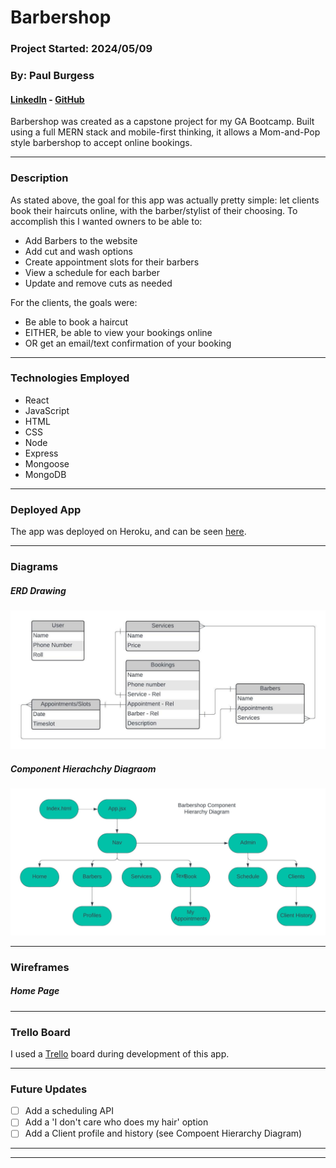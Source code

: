 # Barbershop 
### Project Started: 2024/05/09
### By: Paul Burgess
#### [LinkedIn](https://www.linkedin.com/in/paul-burgess-a11154181/) - [GitHub](https://github.com/pauljburgess)

Barbershop was created as a capstone project for my GA Bootcamp. Built using a full MERN stack and mobile-first thinking, it allows a Mom-and-Pop style barbershop to accept online bookings.

***

### **Description**
As stated above, the goal for this app was actually pretty simple: let clients book their haircuts online, with the barber/stylist of their choosing. To accomplish this I wanted owners to be able to:
- Add Barbers to the website
- Add cut and wash options
- Create appointment slots for their barbers
- View a schedule for each barber
- Update and remove cuts as needed

For the clients, the goals were:
- Be able to book a haircut
- EITHER, be able to view your bookings online
- OR get an email/text confirmation of your booking
---

### **Technologies Employed**

- React
- JavaScript
- HTML 
- CSS
- Node
- Express
- Mongoose
- MongoDB

---

### **Deployed App**

The app was deployed on Heroku, and can be seen [here]().

---
### **Diagrams**

##### ERD Drawing
![ERD Drawing](/images/Barbershop-ERD.jpeg)

##### Component Hierachchy Diagraom
![Component Hierachchy Diagraom](/images/Barbershop-CHD.jpeg)

---
### **Wireframes**

##### Home Page



---
### Trello Board

I used a [Trello](https://trello.com/b/jiwbf0Ss/ga-capstone-barbershop) board during development of this app.



---
### **Future Updates**

- [ ] Add a scheduling API
- [ ] Add a 'I don't care who does my hair' option
- [ ] Add a Client profile and history (see Compoent Hierarchy Diagram)

---



---